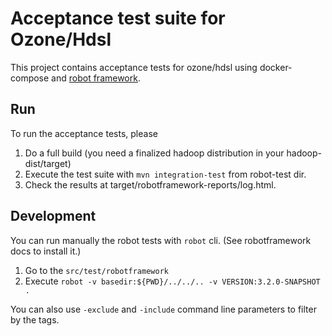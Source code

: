 
# Acceptance test suite for Ozone/Hdsl

This project contains acceptance tests for ozone/hdsl using docker-compose and [robot framework](http://robotframework.org/).

## Run

To run the acceptance tests, please

 1. Do a full build (you need a finalized hadoop distribution in your hadoop-dist/target)
 2. Execute the test suite with `mvn integration-test` from robot-test dir.
 3. Check the results at target/robotframework-reports/log.html.
 
## Development

You can run manually the robot tests with `robot` cli. (See robotframework docs to install it.)

 1. Go to the `src/test/robotframework`
 2. Execute `robot -v basedir:${PWD}/../../.. -v VERSION:3.2.0-SNAPSHOT .`
 
You can also use `-exclude` and `-include` command line parameters to filter by the tags.
